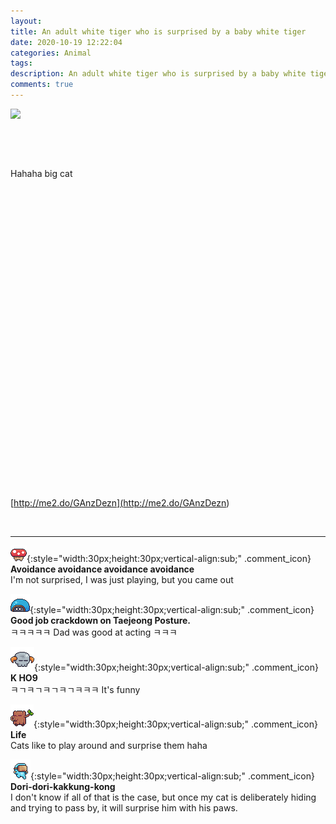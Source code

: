 ```yaml
---
layout: 
title: An adult white tiger who is surprised by a baby white tiger
date: 2020-10-19 12:22:04
categories: Animal
tags: 
description: An adult white tiger who is surprised by a baby white tiger
comments: true
---
```


![](https://blog.kakaocdn.net/dn/qvzf6/btqLf7zEytP/mBkeH2mpk4MsTAV4v2NTu0/img.gif)

​

​

Hahaha big cat

​

​

​

​

​

​

​

​

​

​

​

​

​

​

​

​

[http://me2.do/GAnzDezn](<http://me2.do/GAnzDezn>)

​

* * *

![comment](/assets/character/mushroom.png){:style="width:30px;height:30px;vertical-align:sub;" .comment_icon} **Avoidance avoidance avoidance avoidance**  
I'm not surprised, I was just playing, but you came out   
  
![comment](/assets/character/turtle.png){:style="width:30px;height:30px;vertical-align:sub;" .comment_icon} **Good job crackdown on Taejeong Posture.**  
ㅋㅋㅋㅋㅋ Dad was good at acting ㅋㅋㅋ   
  
![comment](/assets/character/skull.png){:style="width:30px;height:30px;vertical-align:sub;" .comment_icon} **K HO9**  
ㅋㄱㅋㄱㅋㄱㅋㄱㅋㅋㅋ It's funny   
  
![comment](/assets/character/trunk.png){:style="width:30px;height:30px;vertical-align:sub;" .comment_icon} **Life**  
Cats like to play around and surprise them haha   
  
![comment](/assets/character/goggle.png){:style="width:30px;height:30px;vertical-align:sub;" .comment_icon} **Dori-dori-kakkung-kong**  
I don't know if all of that is the case, but once my cat is deliberately hiding and trying to pass by, it will surprise him with his paws.   
  

